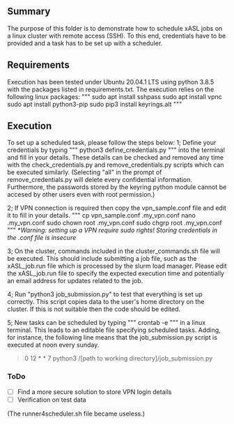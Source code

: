 ## Summary
The purpose of this folder is to demonstrate how to schedule xASL jobs on a linux cluster with remote access (SSH). To this end, credentials have to be provided and a task has to be set up with a scheduler.

## Requirements
Execution has been tested under Ubuntu 20.04.1 LTS using python 3.8.5 with the packages listed in requirements.txt. The execution relies on the following linux packages:
"""
sudo apt install sshpass
sudo apt install vpnc
sudo apt install python3-pip
sudo pip3 install keyrings.alt
"""

## Execution
To set up a scheduled task, please follow the steps below:
1; Define your credentials by typing
"""
python3 define_credentials.py
"""
into the terminal and fill in your details. These details can be checked and removed any time with the check_credentials.py and remove_credentials.py scripts which can be executed similarly. (Selecting "all" in the prompt of remove_credentials.py will delete every confidential information. Furthermore, the passwords stored by the keyring python module cannot be accesed by other users even with root permission.)

2; If VPN connection is required then copy the vpn_sample.conf file and edit it to fill in your details.
"""
cp vpn_sample.conf .my_vpn.conf
nano .my_vpn.conf
sudo chown root .my_vpn.conf
sudo chgrp root .my_vpn.conf
"""
**Warning: setting up a VPN require sudo rights! Storing credentials in the *.conf file is insecure**

3; On the cluster, commands included in the cluster_commands.sh file will be executed. This should include submitting a job file, such as the xASL_job.run file which is processed by the slurm load manager. Please edit the xASL_job.run file to specify the expected execution time and potentially an email address for updates related to the job.

4; Run "python3 job_submission.py" to test that everything is set up correctly. This script copies data to the user's home directory on the cluster. If this is not suitable then the code should be edited.

5; New tasks can be scheduled by typing
"""
crontab -e
"""
in a linux terminal. This leads to an editable file specifying scheduled tasks. Adding, for instance, the following line means that the job_submission.py script is executed at noon every sunday.
> 0 12 * * 7 python3 /[path to working directory]/job_submission.py


### ToDo
- [ ] Find a more secure solution to store VPN login details
- [ ] Verification on test data

(The runner4scheduler.sh file became useless.)
